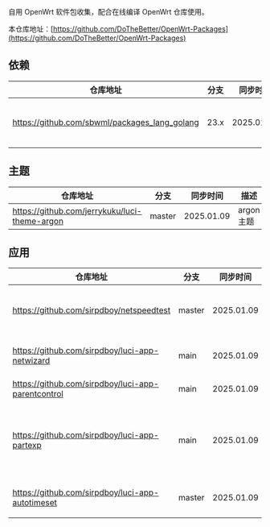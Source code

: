 
自用 OpenWrt 软件包收集，配合在线编译 OpenWrt 仓库使用。

本仓库地址：[https://github.com/DoTheBetter/OpenWrt-Packages](https://github.com/DoTheBetter/OpenWrt-Packages)


## 依赖
| 仓库地址 | 分支 | 同步时间 | 描述 |
| -------- | ---- | -------- | -------- |
| https://github.com/sbwml/packages_lang_golang | 23.x | 2025.01.09 | geodata、xray 等依赖高版本 go |

## 主题
| 仓库地址 | 分支 | 同步时间 | 描述 |
| -------- | ---- | -------- | -------- |
| https://github.com/jerrykuku/luci-theme-argon | master | 2025.01.09 | argon 主题 |

## 应用
| 仓库地址 | 分支 | 同步时间 | 描述 |
| -------- | ---- | -------- | -------- |
| https://github.com/sirpdboy/netspeedtest | master | 2025.01.09 | 网络速度诊断测试 |
| https://github.com/sirpdboy/luci-app-netwizard | main | 2025.01.09 | 网络设置向导 |
| https://github.com/sirpdboy/luci-app-parentcontrol | main | 2025.01.09 | 家长控制 |
| https://github.com/sirpdboy/luci-app-partexp | main | 2025.01.09 | 分区格式化、扩容、挂载 |
| https://github.com/sirpdboy/luci-app-autotimeset | master | 2025.01.09 | 定时任务设置 |
